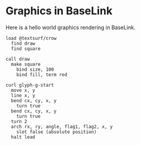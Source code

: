 # Graphics in BaseLink

Here is a hello world graphics rendering in BaseLink.

```
load @textsurf/crow
  find draw
  find square

call draw
  make square
    bind size, 100
    bind fill, term red
```

```
curl glyph-g-start
  move x, y
  line x, y
  bend cx, cy, x, y
    turn true
  bend cx, cy, x, y
    turn true
  turn 2
  arch rx, ry, angle, flag1, flag2, x, y
    slot false (absolute position)
  halt lead
```
